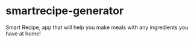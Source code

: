 # smartrecipe-generator
Smart Recipe, app that will help you make meals with any ingredients you have at home!
